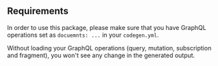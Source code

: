 ## Requirements

In order to use this package, please make sure that you have GraphQL operations set as `docuemnts: ...` in your `codegen.yml`.

Without loading your GraphQL operations (query, mutation, subscription and fragment), you won't see any change in the generated output.
